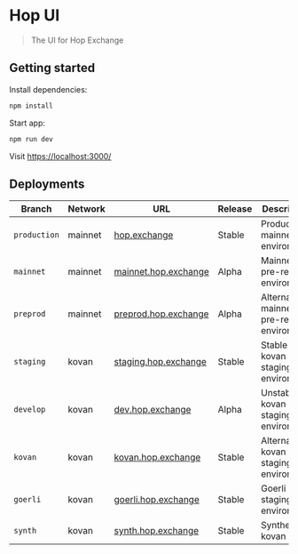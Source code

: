# Hop UI

> The UI for Hop Exchange

## Getting started

Install dependencies:

```bash
npm install
```

Start app:

```bash
npm run dev
```

Visit [https://localhost:3000/](https://localhost:3000/)

## Deployments

| Branch       | Network | URL                                                  | Release | Description                                 |
| ------------ | ------- | ---------------------------------------------------- | ------- | ------------------------------------------- |
| `production` | mainnet | [hop.exchange](https://hop.exchange)                 | Stable  | Production mainnet environment              |
| `mainnet`    | mainnet | [mainnet.hop.exchange](https://mainnet.hop.exchange) | Alpha   | Mainnet pre-release environment             |
| `preprod`    | mainnet | [preprod.hop.exchange](https://preprod.hop.exchange) | Alpha   | Alternative mainnet pre-release environment |
| `staging`    | kovan   | [staging.hop.exchange](https://staging.hop.exchange) | Stable  | Stable kovan staging environment            |
| `develop`    | kovan   | [dev.hop.exchange](https://dev.hop.exchange)         | Alpha   | Unstable kovan staging environment          |
| `kovan`      | kovan   | [kovan.hop.exchange](https://kovan.hop.exchange)     | Stable  | Alternative kovan staging environment       |
| `goerli`     | kovan   | [goerli.hop.exchange](https://goerli.hop.exchange)   | Stable  | Goerli staging environment                  |
| `synth`      | kovan   | [synth.hop.exchange](https://synth.hop.exchange)     | Stable  | Synthetix kovan demo                        |
